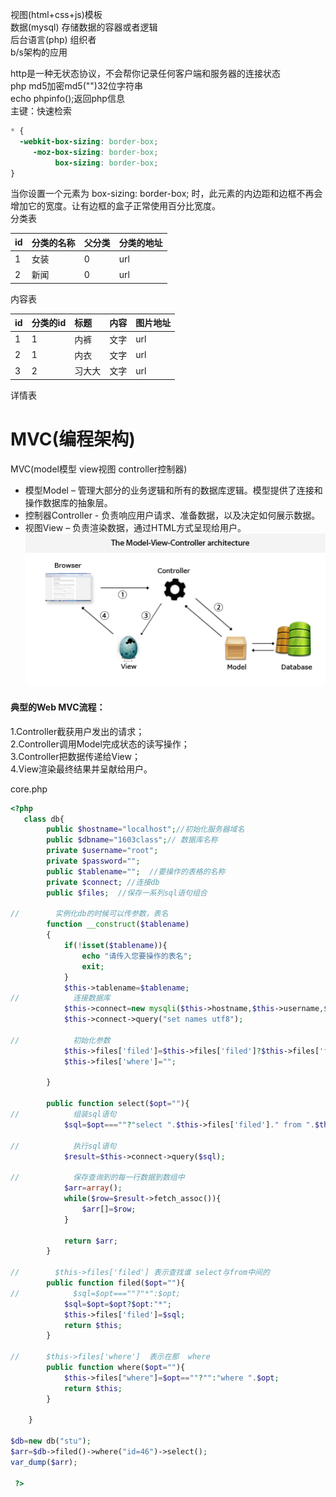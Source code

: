视图\(html+css+js\)模板  
数据\(mysql\)      存储数据的容器或者逻辑  
后台语言\(php\)     组织者  
b/s架构的应用

http是一种无状态协议，不会帮你记录任何客户端和服务器的连接状态  
php md5加密md5\(""\)32位字符串  
echo phpinfo\(\);返回php信息  
主键：快速检索

```css
* {
  -webkit-box-sizing: border-box;
     -moz-box-sizing: border-box;
          box-sizing: border-box;
}
```

当你设置一个元素为 box-sizing: border-box; 时，此元素的内边距和边框不再会增加它的宽度。让有边框的盒子正常使用百分比宽度。  
分类表

| id | 分类的名称 | 父分类 | 分类的地址 |
| :--- | :--- | :--- | :--- |
| 1 | 女装 | 0 | url |
| 2 | 新闻 | 0 | url |

内容表

| id | 分类的id | 标题 | 内容 | 图片地址 |
| :--- | :--- | :--- | :--- | :--- |
| 1 | 1 | 内裤 | 文字 | url |
| 2 | 1 | 内衣 | 文字 | url |
| 3 | 2 | 习大大 | 文字 | url |

详情表

# MVC\(编程架构\)

MVC\(model模型 view视图 controller控制器\)

* 模型Model – 管理大部分的业务逻辑和所有的数据库逻辑。模型提供了连接和操作数据库的抽象层。
* 控制器Controller - 负责响应用户请求、准备数据，以及决定如何展示数据。
* 视图View – 负责渲染数据，通过HTML方式呈现给用户。
![](/assets/web_mvc.gif)

#### 典型的Web MVC流程：

1.Controller截获用户发出的请求；  
2.Controller调用Model完成状态的读写操作；  
3.Controller把数据传递给View；  
4.View渲染最终结果并呈献给用户。

core.php
```php
<?php 
   class db{
        public $hostname="localhost";//初始化服务器域名
        public $dbname="1603class";// 数据库名称
        private $username="root";
        private $password="";
        public $tablename="";  //要操作的表格的名称
        private $connect; //连接db
        public $files;  //保存一系列sql语句组合

//        实例化db的时候可以传参数，表名
        function __construct($tablename)
        {
            if(!isset($tablename)){
                echo "请传入您要操作的表名";
                exit;
            }
            $this->tablename=$tablename;
//            连接数据库
            $this->connect=new mysqli($this->hostname,$this->username,$this->password,$this->dbname);
            $this->connect->query("set names utf8");

//            初始化参数
            $this->files['filed']=$this->files['filed']?$this->files['filed']:"*";
            $this->files['where']="";

        }

        public function select($opt=""){
//            组装sql语句
            $sql=$opt===""?"select ".$this->files['filed']." from ".$this->tablename." ".$this->files['where']:"";

//            执行sql语句
            $result=$this->connect->query($sql);

//            保存查询到的每一行数据到数组中
            $arr=array();
            while($row=$result->fetch_assoc()){
                $arr[]=$row;
            }

            return $arr;
        }

//        $this->files['filed'] 表示查找谁 select与from中间的
        public function filed($opt=""){
//            $sql=$opt===""?"*":$opt;
            $sql=$opt=$opt?$opt:"*";
            $this->files['filed']=$sql;
            return $this;
        }

//      $this->files['where']  表示在那  where
        public function where($opt=""){
            $this->files["where"]=$opt==""?"":"where ".$opt;
            return $this;
        }

    }

$db=new db("stu");
$arr=$db->filed()->where("id=46")->select();
var_dump($arr);

 ?>
 ```
